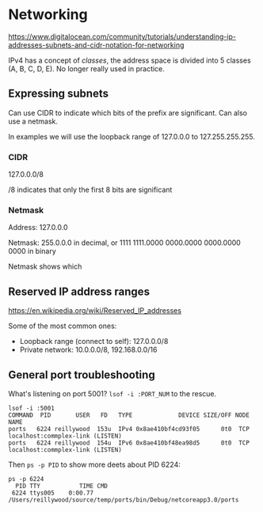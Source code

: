 # Networking

https://www.digitalocean.com/community/tutorials/understanding-ip-addresses-subnets-and-cidr-notation-for-networking

IPv4 has a concept of _classes_, the address space is divided into 5 classes (A, B, C, D, E). No longer really used in practice.

## Expressing subnets

Can use CIDR to indicate which bits of the prefix are significant. Can also use a netmask.

In examples we will use the loopback range of 127.0.0.0 to 127.255.255.255.

### CIDR

127.0.0.0/8

/8 indicates that only the first 8 bits are significant

### Netmask

Address: 127.0.0.0

Netmask: 255.0.0.0 in decimal, or 1111 1111.0000 0000.0000 0000.0000 0000 in binary

Netmask shows which 

## Reserved IP address ranges

https://en.wikipedia.org/wiki/Reserved_IP_addresses

Some of the most common ones:

* Loopback range (connect to self): 127.0.0.0/8
* Private network: 10.0.0.0/8, 192.168.0.0/16

## General port troubleshooting

What's listening on port 5001? `lsof -i :PORT_NUM` to the rescue.

```
lsof -i :5001
COMMAND  PID       USER   FD   TYPE             DEVICE SIZE/OFF NODE NAME
ports   6224 reillywood  153u  IPv4 0x8ae410bf4cd93f05      0t0  TCP localhost:commplex-link (LISTEN)
ports   6224 reillywood  154u  IPv6 0x8ae410bf48ea98d5      0t0  TCP localhost:commplex-link (LISTEN)
```

Then `ps -p PID` to show more deets about PID 6224:

```
ps -p 6224
  PID TTY           TIME CMD
 6224 ttys005    0:00.77 /Users/reillywood/source/temp/ports/bin/Debug/netcoreapp3.0/ports
```